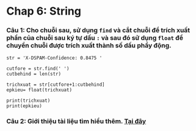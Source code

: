 # Chap 6: String 

### Câu 1: Cho chuỗi sau, sử dụng `find` và cắt chuỗi để trích xuất phần của chuỗi sau ký tự dấu `:` và sau đó sử dụng `float` để chuyển chuỗi được trích xuất thành số dấu phẩy động. 

```
str = 'X-DSPAM-Confidence: 0.8475 '

cutfore = str.find(' ')
cutbehind = len(str)

trichxuat = str[cutfore+1:cutbehind]
epkieu= float(trichxuat)

print(trichxuat)
print(epkieu)
```

### Câu 2: Giới thiệu tài liệu tìm hiểu thêm. [Tại đây](https://docs.python.org/library/stdtypes.html#string-methods)
